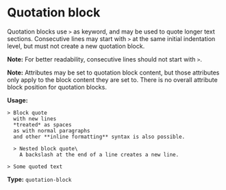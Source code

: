 # Quotation block

Quotation blocks use `>` as keyword, and may be used to quote longer text sections.
Consecutive lines may start with `>` at the same initial indentation level, but must not create a new quotation block.

**Note:** For better readability, consecutive lines should not start with `>`. 

**Note:** Attributes may be set to quotation block content, but those attributes only apply to the block content they are set to. There is no overall attribute block position for quotation blocks.

**Usage:**

```
> Block quote
  with new lines
  *treated* as spaces
  as with normal paragraphs
  and other **inline formatting** syntax is also possible.

  > Nested block quote\
    A backslash at the end of a line creates a new line.

> Some quoted text
```

**Type:** `quotation-block`
